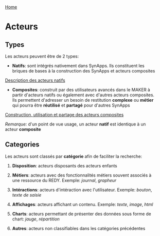 [Home](../sitemap.md)

# Acteurs

## Types

Les acteurs peuvent être de 2 types:
* **Natifs**: sont intégrés nativement dans SynApps. Ils constituent les briques de bases à la construction des SynApps et acteurs composites

[Description des acteurs natifs](natives.md)

* **Composites**: construit par des utilisateurs avancés dans le MAKER à partir d'acteurs natifs ou également avec d'autres acteurs composites. Ils permettent d'adresser un besoin de restitution **complexe** ou **métier** qui pourra être **réutilisé** et **partagé** pour d'autres SynApps

[Construction, utilisation et partage des acteurs composites](composites.md)

*Remarque:* d'un point de vue usage, un acteur **natif** est identique à un acteur **composite**

## Categories

Les acteurs sont classés par **catégorie** afin de faciliter la recherche: 

1. **Disposition**: acteurs disposants des acteurs enfants

2. **Métiers**: acteurs avec des fonctionnalités métiers souvent associés à une ressource du REDY. Exemple: *journal*, *grapheur*

3. **Intéractions**: acteurs d'intéraction avec l'utilisateur. Exemple: *bouton*, *texte de saisie*

4. **Affichages**: acteurs affichant un contenu. Exemple: *texte*, *image*, *html*

5. **Charts**: acteurs permettant de présenter des données sous forme de chart: *jauge*, *répartition*

6. **Autres**: acteurs non classifiables dans les catégories précédentes

